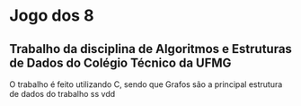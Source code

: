 # Jogo dos 8
## Trabalho da disciplina de Algoritmos e Estruturas de Dados do Colégio Técnico da UFMG
O trabalho é feito utilizando C, sendo que Grafos são a principal estrutura de dados do trabalho
ss vdd
